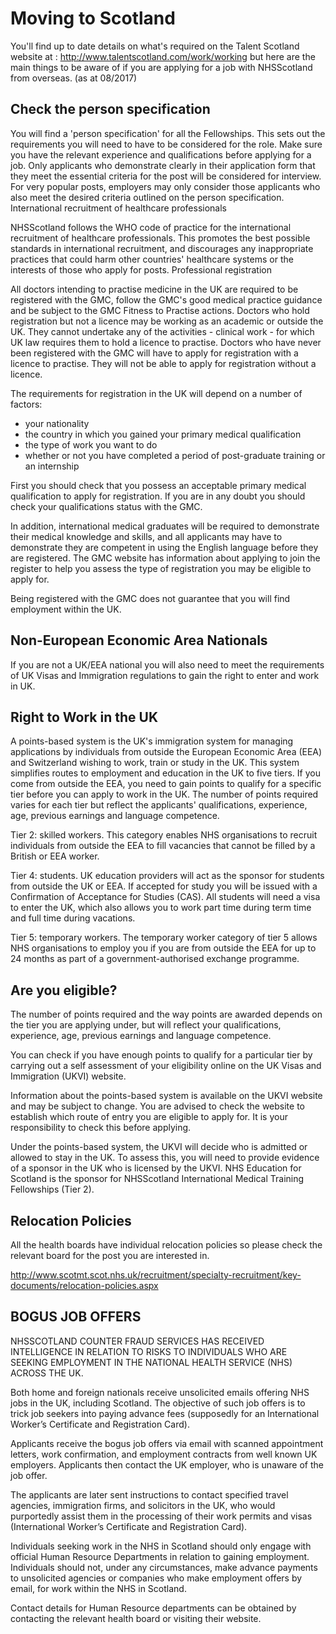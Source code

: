 # Moving to Scotland #

You'll find up to date details on what's required on the Talent Scotland website at : http://www.talentscotland.com/work/working but here are the main things to be aware of if you are applying for a job with NHSScotland from overseas. (as at 08/2017)

## Check the person specification ##
You will find a 'person specification' for all the Fellowships. This sets out the requirements you will need to have to be considered for the role. Make sure you have the relevant experience and qualifications before applying for a job. Only applicants who demonstrate clearly in their application form that they meet the essential criteria for the post will be considered for interview. For very popular posts, employers may only consider those applicants who also meet the desired criteria outlined on the person specification.
International recruitment of healthcare professionals

NHSScotland follows the WHO code of practice for the international recruitment of healthcare professionals. This promotes the best possible standards in international recruitment, and discourages any inappropriate practices that could harm other countries' healthcare systems or the interests of those who apply for posts.
Professional registration

All doctors intending to practise medicine in the UK are required to be registered with the GMC, follow the GMC's good medical practice guidance and be subject to the GMC Fitness to Practise actions. Doctors who hold registration but not a licence may be working as an academic or outside the UK. They cannot undertake any of the activities - clinical work - for which UK law requires them to hold a licence to practise.
Doctors who have never been registered with the GMC will have to apply for registration with a licence to practise. They will not be able to apply for registration without a licence.

The requirements for registration in the UK will depend on a number of factors:

* your nationality
* the country in which you gained your primary medical qualification
* the type of work you want to do
* whether or not you have completed a period of post-graduate training or an internship

First you should check that you possess an acceptable primary medical qualification to apply for registration. If you are in any doubt you should check your qualifications status with the GMC.

In addition, international medical graduates will be required to demonstrate their medical knowledge and skills, and all applicants may have to demonstrate they are competent in using the English language before they are registered. The GMC website has information about applying to join the register to help you assess the type of registration you may be eligible to apply for.

Being registered with the GMC does not guarantee that you will find employment within the UK.

## Non-European Economic Area Nationals ##

If you are not a UK/EEA national you will also need to meet the requirements of UK Visas and Immigration regulations to gain the right to enter and work in UK.

## Right to Work in the UK ## 

A points-based system is the UK's immigration system for managing applications by individuals from outside the European Economic Area (EEA) and Switzerland wishing to work, train or study in the UK. This system simplifies routes to employment and education in the UK to five tiers. If you come from outside the EEA, you need to gain points to qualify for a specific tier before you can apply to work in the UK. The number of points required varies for each tier but reflect the applicants' qualifications, experience, age, previous earnings and language competence.

Tier 2: skilled workers. This category enables NHS organisations to recruit individuals from outside the EEA to fill vacancies that cannot be filled by a British or EEA worker.

Tier 4: students. UK education providers will act as the sponsor for students from outside the UK or EEA. If accepted for study you will be issued with a Confirmation of Acceptance for Studies (CAS). All students will need a visa to enter the UK, which also allows you to work part time during term time and full time during vacations.

Tier 5: temporary workers. The temporary worker category of tier 5 allows NHS organisations to employ you if you are from outside the EEA for up to 24 months as part of a government-authorised exchange programme.

## Are you eligible? ##

The number of points required and the way points are awarded depends on the tier you are applying under, but will reflect your qualifications, experience, age, previous earnings and language competence.

You can check if you have enough points to qualify for a particular tier by carrying out a self assessment of your eligibility online on the UK Visas and Immigration (UKVI) website.

Information about the points-based system is available on the UKVI website and may be subject to change. You are advised to check the website to establish which route of entry you are eligible to apply for. It is your responsibility to check this before applying.

Under the points-based system, the UKVI will decide who is admitted or allowed to stay in the UK. To assess this, you will need to provide evidence of a sponsor in the UK who is licensed by the UKVI. NHS Education for Scotland is the sponsor for NHSScotland International Medical Training Fellowships (Tier 2).

## Relocation Policies ##

All the health boards have individual relocation policies so please check the relevant board for the post you are interested in.

http://www.scotmt.scot.nhs.uk/recruitment/specialty-recruitment/key-documents/relocation-policies.aspx

## BOGUS JOB OFFERS ##

NHSSCOTLAND COUNTER FRAUD SERVICES HAS RECEIVED INTELLIGENCE IN RELATION TO RISKS TO INDIVIDUALS WHO ARE SEEKING EMPLOYMENT IN THE NATIONAL HEALTH SERVICE (NHS) ACROSS THE UK.

Both home and foreign nationals receive unsolicited emails offering NHS jobs in the UK, including Scotland. The objective of such job offers is to trick job seekers into paying advance fees (supposedly for an International Worker’s Certificate and Registration Card).

Applicants receive the bogus job offers via email with scanned appointment letters, work confirmation, and employment contracts from well known UK employers. Applicants then contact the UK employer, who is unaware of the job offer.

The applicants are later sent instructions to contact specified travel agencies, immigration firms, and solicitors in the UK, who would purportedly assist them in the processing of their work permits and visas (International Worker’s Certificate and Registration Card).

Individuals seeking work in the NHS in Scotland should only engage with official Human Resource Departments in relation to gaining employment. Individuals should not, under any circumstances, make advance payments to unsolicited agencies or companies who make employment offers by email, for work within the NHS in Scotland.

Contact details for Human Resource departments can be obtained by contacting the relevant health board or visiting their website.

